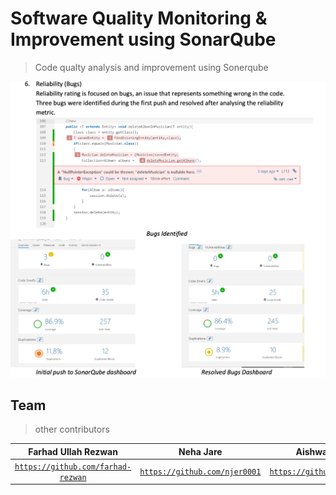 # Software Quality Monitoring & Improvement using SonarQube

> Code qualty analysis and improvement using Sonerqube

>



[![INSERT YOUR GRAPHIC HERE](sonarqube.png)]()




## Team
> other contributors

| <a>**Farhad Ullah Rezwan**</a>                                                                   | <a>**Neha Jare**</a>                                                                   | <a>**Aishwarya Karkera**</a>                                                                  |<a>**Zhibin Kang**</a>                                                                  |
| :---:                                                                                  | :---:                                                                                  | :---:                                                                                         | :---:                                                                                         |
| <a href="https://github.com/farhad-rezwan" target="_blank">`https://github.com/farhad-rezwan`</a> | <a href="http://github.com/njer0001" target="_blank">`https://github.com/njer0001`</a> | <a href="https://github.com/aishwarya62" target="_blank">`https://github.com/aishwarya62`</a> | <a href="https://github.com/zkan0005" target="_blank">`https://github.com/zkan0005`</a> |

